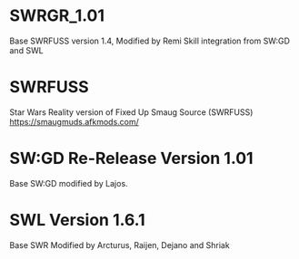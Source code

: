# SWRGR_1.01
Base SWRFUSS version 1.4, Modified by Remi
Skill integration from SW:GD and SWL






# SWRFUSS
Star Wars Reality version of Fixed Up Smaug Source (SWRFUSS) https://smaugmuds.afkmods.com/

# SW:GD Re-Release Version 1.01
Base SW:GD modified by Lajos.

# SWL Version 1.6.1
Base SWR Modified by Arcturus, Raijen, Dejano and Shriak
